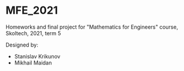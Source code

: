 # MFE_2021
Homeworks and final project for "Mathematics for Engineers" course, Skoltech, 2021, term 5

Designed by:
* Stanislav Krikunov
* Mikhail Maidan
